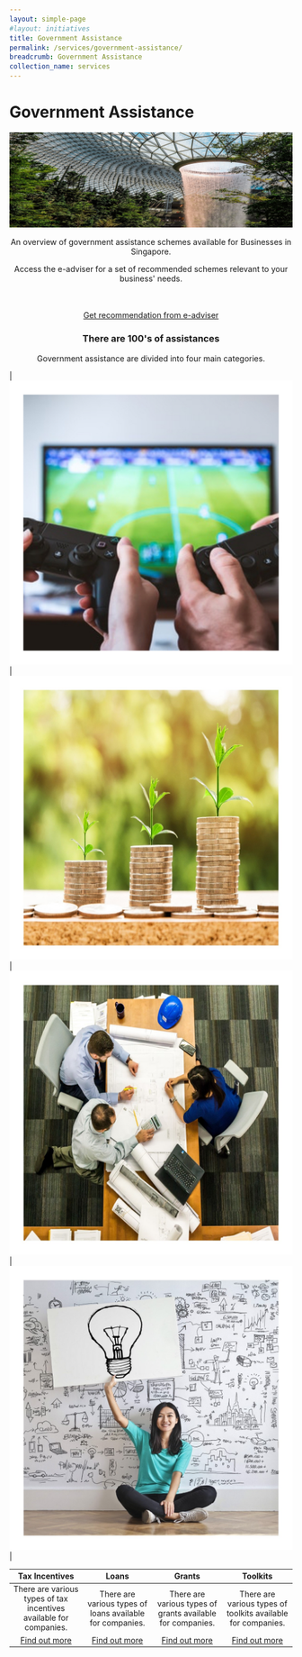 ```yaml
---
layout: simple-page
#layout: initiatives
title: Government Assistance
permalink: /services/government-assistance/
breadcrumb: Government Assistance
collection_name: services
---
```

<h1><div class="has-text-centered has-text-weight-bold">Government Assistance</div></h1>

[![Government Assistance](/images/programmes/products-and-services/GABanner.jpg)](https://govtech-gb-staging.netlify.com/services/government-assistance/business-grants-portal)

<center>An overview of government assistance schemes available for Businesses in Singapore.
  
Access the e-adviser for a set of recommended schemes relevant to your business' needs.

<br />
<br />
<a href="https://www.google.com" target="_blank">Get recommendation from e-adviser</a></center>

<center><h3>There are 100's of assistances</h3>

Government assistance are divided into four main categories.</center>


|![Tax Incentives](/images/programmes/products-and-services/7.jpg)|![Loans](/images/programmes/products-and-services/loans.jpg)|![Grants](/images/programmes/products-and-services/grants.jpg)|![Toolkits](/images/programmes/products-and-services/toolkits.jpg)|

|Tax Incentives | Loans | Grants | Toolkits | 
|  :----:       | :----:| :----: | :----:   |
|There are various types of tax incentives available for companies.| There are various types of loans available for companies.|There are various types of grants available for companies.|There are various types of toolkits available for companies.|
|[Find out more](https://govtech-gb-staging.netlify.com/government-assistance/tax-incentives/approved-contract-manufacturer-and-trade-scheme/)|[Find out more](https://govtech-gb-staging.netlify.com/services/government-assistance/business-grants-portal)|[Find out more](https://govtech-gb-staging.netlify.com/services/government-assistance/business-grants-portal)|[Find out more](https://govtech-gb-staging.netlify.com/services/government-assistance/business-gra/images/programmes/products-and-services/grants.jpgnts-portal)|



